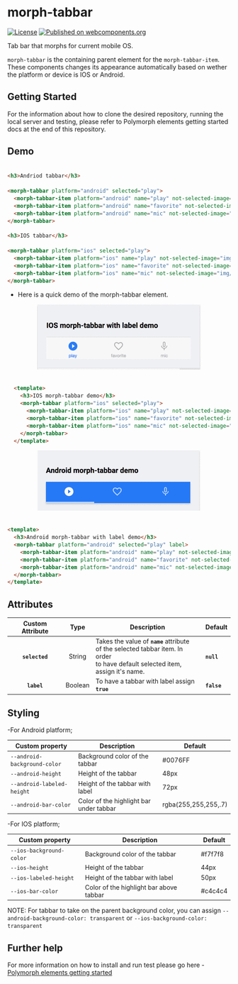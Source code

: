 # morph-tabbar

[![License](https://img.shields.io/badge/License-Apache%202.0-blue.svg)](https://opensource.org/licenses/Apache-2.0) [![Published on webcomponents.org](https://img.shields.io/badge/webcomponents.org-published-blue.svg)](https://www.webcomponents.org/element/PolymerElements/paper-progress)

Tab bar that morphs for current mobile OS.

`morph-tabbar` is the containing parent element for the `morph-tabbar-item`. These components changes its appearance automatically based on wether the platform or device is IOS or Android.

## Getting Started

For the information about how to clone the desired repository, running the local server and testing, please refer to Polymorph elements getting started docs at the end of this repository.

## Demo

<!---

```
<custom-element-demo>
  <template>
    <script src="../webcomponentsjs/webcomponents-lite.js"></script>
    <link rel="import" href="../morph-tabbar-item/morph-tabbar-item.html">
    <link rel="import" href="morph-tabbar.html">
    <next-code-block></next-code-block>
  </template>
</custom-element-demo>
```
-->

```html

<h3>Andriod tabbar</h3>

<morph-tabbar platform="android" selected="play">
  <morph-tabbar-item platform="android" name="play" not-selected-image="img/play_android.svg" selected-image="img/play_android_selected.svg"></morph-tabbar-item>
  <morph-tabbar-item platform="android" name="favorite" not-selected-image="img/favorite_android.svg" selected-image="img/favorite_android_selected.svg"></morph-tabbar-item>
  <morph-tabbar-item platform="android" name="mic" not-selected-image="img/mic_android.svg" selected-image="img/mic_android_selected.svg"></morph-tabbar-item>
</morph-tabbar>

<h3>IOS tabbar</h3>

<morph-tabbar platform="ios" selected="play">
  <morph-tabbar-item platform="ios" name="play" not-selected-image="img/play_ios.svg" selected-image="img/play_ios_selected.svg"></morph-tabbar-item>
  <morph-tabbar-item platform="ios" name="favorite" not-selected-image="img/favorite_ios.svg" selected-image="img/favorite_ios_selected.svg"></morph-tabbar-item>
  <morph-tabbar-item platform="ios" name="mic" not-selected-image="img/mic_ios.svg" selected-image="img/mic_ios_selected.svg"></morph-tabbar-item>
</morph-tabbar>

```

- Here is a quick demo of the morph-tabbar element.

<p align="center">
  <img src="demo-images/ios-demo.gif" alt="IOS morph-tabbar demo"/>
</p>

```html

  <template>
    <h3>IOS morph-tabbar demo</h3>
    <morph-tabbar platform="ios" selected="play">
      <morph-tabbar-item platform="ios" name="play" not-selected-image="../img/play_ios.svg" selected-image="../img/play_ios_selected.svg"></morph-tabbar-item>
      <morph-tabbar-item platform="ios" name="favorite" not-selected-image="../img/favorite_ios.svg" selected-image="../img/favorite_ios_selected.svg"></morph-tabbar-item>
      <morph-tabbar-item platform="ios" name="mic" not-selected-image="../img/mic_ios.svg" selected-image="../img/mic_ios_selected.svg"></morph-tabbar-item>
    </morph-tabbar>
  </template>

```

  <p align="center">
    <img src="demo-images/android-demo.gif" alt="IOS morph-tabbar demo"/>
  </p>

  ```html

  <template>
    <h3>Android morph-tabbar with label demo</h3>
    <morph-tabbar platform="android" selected="play" label>
      <morph-tabbar-item platform="android" name="play" not-selected-image="../img/play_android.svg" selected-image="../img/play_android_selected.svg" label></morph-tabbar-item>
      <morph-tabbar-item platform="android" name="favorite" not-selected-image="../img/favorite_android.svg" selected-image="../img/favorite_android_selected.svg" label></morph-tabbar-item>
      <morph-tabbar-item platform="android" name="mic" not-selected-image="../img/mic_android.svg" selected-image="../img/mic_android_selected.svg" label></morph-tabbar-item>
    </morph-tabbar>
  </template>

  ```

## Attributes

| Custom Attribute |   Type  | Description                                                                                                                      | Default     |
|:----------------:|:-------:|----------------------------------------------------------------------------------------------------------------------------------|-------------|
|  **`selected`**  | String  | Takes the value of **`name`** attribute<br> of the selected tabbar item. In order<br>  to have default selected item,<br> assign  it's name. | **`null`**  |
|    **`label`**   | Boolean | To have a tabbar with label assign **`true`**                                                                                          | **`false`** |

## Styling

-For Android platform;

Custom property                  | Description                            | Default
---------------------------------|----------------------------------------|--------------------
`--android-background-color`     | Background color of the tabbar         | #0076FF
`--android-height`               | Height of the tabbar                   | 48px
`--android-labeled-height`       | Height of the tabbar with label        | 72px
`--android-bar-color`            | Color of the highlight bar under tabbar| rgba(255,255,255,.7)

-For IOS platform;

Custom property                  | Description                            | Default
---------------------------------|----------------------------------------|--------------------
`--ios-background-color`         | Background color of the tabbar         | #f7f7f8
`--ios-height`                   | Height of the tabbar                   | 44px
`--ios-labeled-height`           | Height of the tabbar with label        | 50px
`--ios-bar-color`                | Color of the highlight bar above tabbar| #c4c4c4

NOTE: For tabbar to take on the parent background color, you can assign `--android-background-color: transparent` or `--ios-background-color: transparent`

## Further help

For more information on how to install and run test please go here - [Polymorph elements getting started]

[Polymorph elements getting started]: https://github.com/moduware/polymorph-components/blob/master/INFO.md
